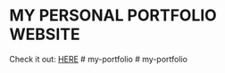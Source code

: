 # MY PERSONAL PORTFOLIO WEBSITE

Check it out: [HERE](felixmathew.github.io)
#   m y - p o r t f o l i o 
 
 
#   m y - p o r t f o l i o  
 